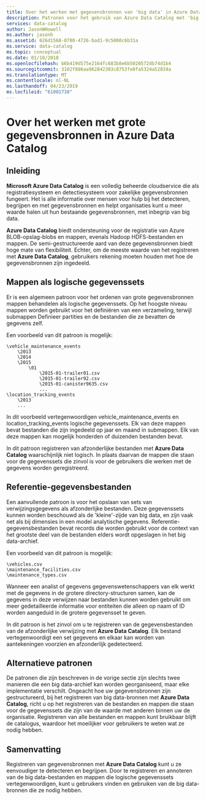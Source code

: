 ```yaml
---
title: Over het werken met gegevensbronnen van 'big data' in Azure Data Catalog
description: Patronen voor het gebruik van Azure Data Catalog met 'big data'-gegevensbronnen, waaronder Azure Blob Storage, Azure Data Lake en Hadoop HDFS markeren artikel met instructies.
services: data-catalog
author: JasonWHowell
ms.author: jasonh
ms.assetid: 626d1568-0780-4726-bad1-9c5000c6b31a
ms.service: data-catalog
ms.topic: conceptual
ms.date: 01/18/2018
ms.openlocfilehash: b6b419d575e2164fc683b8e6b5020572db74d1b4
ms.sourcegitcommit: 3102f886aa962842303c8753fe8fa5324a52834a
ms.translationtype: MT
ms.contentlocale: nl-NL
ms.lasthandoff: 04/23/2019
ms.locfileid: "61001738"
---
```

# <a name="how-to-work-with-big-data-sources-in-azure-data-catalog"></a>Over het werken met grote gegevensbronnen in Azure Data Catalog
## <a name="introduction"></a>Inleiding
**Microsoft Azure Data Catalog** is een volledig beheerde cloudservice die als registratiesysteem en detectiesysteem voor zakelijke gegevensbronnen fungeert. Het is alle informatie over mensen voor hulp bij het detecteren, begrijpen en met gegevensbronnen en helpt organisaties kunt u meer waarde halen uit hun bestaande gegevensbronnen, met inbegrip van big data.

**Azure Data Catalog** biedt ondersteuning voor de registratie van Azure BLOB-opslag-blobs en mappen, evenals Hadoop HDFS-bestanden en mappen. De semi-gestructureerde aard van deze gegevensbronnen biedt hoge mate van flexibiliteit. Echter, om de meeste waarde van het registreren met **Azure Data Catalog**, gebruikers rekening moeten houden met hoe de gegevensbronnen zijn ingedeeld.

## <a name="directories-as-logical-data-sets"></a>Mappen als logische gegevenssets
Er is een algemeen patroon voor het ordenen van grote gegevensbronnen mappen behandelen als logische gegevenssets. Op het hoogste niveau mappen worden gebruikt voor het definiëren van een verzameling, terwijl submappen Definieer partities en de bestanden die ze bevatten de gegevens zelf.

Een voorbeeld van dit patroon is mogelijk:

    \vehicle_maintenance_events
        \2013
        \2014
        \2015
            \01
                \2015-01-trailer01.csv
                \2015-01-trailer92.csv
                \2015-01-canister9635.csv
                ...
    \location_tracking_events
        \2013
        ...

In dit voorbeeld vertegenwoordigen vehicle_maintenance_events en location_tracking_events logische gegevenssets. Elk van deze mappen bevat bestanden die zijn ingedeeld op jaar en maand in submappen. Elk van deze mappen kan mogelijk honderden of duizenden bestanden bevat.

In dit patroon registreren van afzonderlijke bestanden met **Azure Data Catalog** waarschijnlijk niet logisch. In plaats daarvan de mappen die staan voor de gegevenssets die zinvol is voor de gebruikers die werken met de gegevens worden geregistreerd.

## <a name="reference-data-files"></a>Referentie-gegevensbestanden
Een aanvullende patroon is voor het opslaan van sets van verwijzingsgegevens als afzonderlijke bestanden. Deze gegevenssets kunnen worden beschouwd als de 'kleine'-zijde van big data, en zijn vaak net als bij dimensies in een model analytische gegevens. Referentie-gegevensbestanden bevat records die worden gebruikt voor de context van het grootste deel van de bestanden elders wordt opgeslagen in het big data-archief.

Een voorbeeld van dit patroon is mogelijk:

    \vehicles.csv
    \maintenance_facilities.csv
    \maintenance_types.csv

Wanneer een analist of gegevens gegevenswetenschappers van elk werkt met de gegevens in de grotere directory-structuren samen, kan de gegevens in deze verwijzen naar bestanden kunnen worden gebruikt om meer gedetailleerde informatie voor entiteiten die alleen op naam of ID worden aangeduid in de grotere gegevensset te geven.

In dit patroon is het zinvol om u te registreren van de gegevensbestanden van de afzonderlijke verwijzing met **Azure Data Catalog**. Elk bestand vertegenwoordigt een set gegevens en elkaar kan worden van aantekeningen voorzien en afzonderlijk gedetecteerd.

## <a name="alternate-patterns"></a>Alternatieve patronen
De patronen die zijn beschreven in de vorige sectie zijn slechts twee manieren die een big data-archief kan worden georganiseerd, maar elke implementatie verschilt. Ongeacht hoe uw gegevensbronnen zijn gestructureerd, bij het registreren van big data-bronnen met **Azure Data Catalog**, richt u op het registreren van de bestanden en mappen die staan voor de gegevenssets die zijn van de waarde met anderen binnen uw de organisatie. Registreren van alle bestanden en mappen kunt bruikbaar blijft de catalogus, waardoor het moeilijker voor gebruikers te weten wat ze nodig hebben.

## <a name="summary"></a>Samenvatting
Registreren van gegevensbronnen met **Azure Data Catalog** kunt u ze eenvoudiger te detecteren en begrijpen. Door te registreren en annoteren van de big data-bestanden en mappen die logische gegevenssets vertegenwoordigen, kunt u gebruikers vinden en gebruiken van de big data-bronnen die ze nodig hebben.
